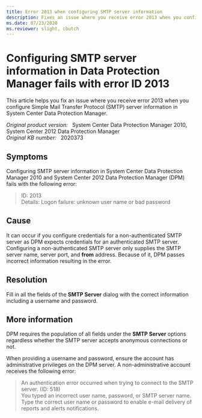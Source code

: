 ```yaml
---
title: Error 2013 when configuring SMTP server information
description: Fixes an issue where you receive error 2013 when you configure SMTP server information in System Center Data Protection Manager.
ms.date: 07/23/2020
ms.reviewer: slight, cbutch
---
```

# Configuring SMTP server information in Data Protection Manager fails with error ID 2013

This article helps you fix an issue where you receive error 2013 when you configure Simple Mail Transfer Protocol (SMTP) server information in System Center Data Protection Manager.

_Original product version:_ &nbsp; System Center Data Protection Manager 2010, System Center 2012 Data Protection Manager  
_Original KB number:_ &nbsp; 2020373

## Symptoms

Configuring SMTP server information in System Center Data Protection Manager 2010 and System Center 2012 Data Protection Manager (DPM) fails with the following error:

> ID: 2013  
> Details: Logon failure: unknown user name or bad password

## Cause

It can occur if you configure credentials for a non-authenticated SMTP server as DPM expects credentials for an authenticated SMTP server. Configuring a non-authenticated SMTP server only supplies the SMTP server name, server port, and **from** address. Because of it, DPM passes incorrect information resulting in the error.

## Resolution

Fill in all the fields of the **SMTP Server** dialog with the correct information including a username and password.

## More information

DPM requires the population of all fields under the **SMTP Server** options regardless whether the SMTP server accepts anonymous connections or not.

When providing a username and password, ensure the account has administrative privileges on the DPM server. A non-administrative account receives the following error:

> An authentication error occurred when trying to connect to the SMTP server. (ID: 518)  
> You typed an incorrect user name, password, or SMTP server name. Type the correct user name or password to enable e-mail delivery of reports and alerts notifications.
